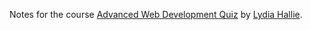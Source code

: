 Notes for the course [Advanced Web Development Quiz](https://frontendmasters.com/courses/web-dev-quiz/) by [Lydia Hallie](https://frontendmasters.com/teachers/lydia-hallie/).
